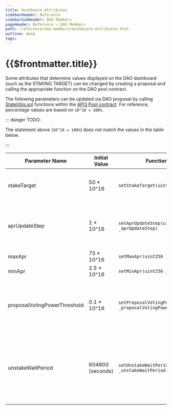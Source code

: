 ```yaml
---
title: Dashboard Attributes
sidebarHeader: Reference
sidebarSubHeader: DAO Members
pageHeader: Reference → DAO Members
path: /reference/dao-members/dashboard-attributes.html
outline: deep
tags:
---
```


<PageHeader/>

<SearchHighlight/>

# {{$frontmatter.title}}

Some attributes that determine values displayed on the DAO dashboard (such as
the STAKING TARGET) can be changed by creating a proposal and calling the
appropriate function on the DAO pool contract.

The following parameters can be updated via DAO proposal by calling
[StateUtils.sol](https://github.com/api3dao/api3-dao/tree/main/packages/pool/contracts)<ExternalLinkImage/>
functions within the [API3 Pool contract](pool.md). For reference, percentage
values are based on `10^18 = 100%`.

::: danger TODO:

The statement above (`10^18 = 100%`) does not match the values in the table
below.

:::

| Parameter Name               | Initial Value    | Function Signature                                                       | Description                                                                                      |
| ---------------------------- | ---------------- | ------------------------------------------------------------------------ | ------------------------------------------------------------------------------------------------ |
| stakeTarget                  | 50 \* 10^16      | `setStakeTarget(uint256 _stakeTarget)`                                   | Percentage of all tokens targeted to be staked                                                   |
| aprUpdateStep                | 1 \* 10^16       | `setAprUpdateStep(uint256 _aprUpdateStep)`                               | Percentage reward APR will be increased or decreased by                                          |
| maxApr                       | 75 \* 10^16      | `setMaxApr(uint256 _maxApr)`                                             | Maximum reward APR                                                                               |
| minApr                       | 2.5 \* 10^16     | `setMinApr(uint256 _minApr)`                                             | Minimum reward APR                                                                               |
| proposalVotingPowerThreshold | 0.1 \* 10^16     | `setProposalVotingPowerThreshold(uint256 _proposalVotingPowerThreshold)` | Percentage of all shares that must be held to create a new proposal                              |
| unstakeWaitPeriod            | 604800 (seconds) | `setUnstakeWaitPeriod(uint256 _unstakeWaitPeriod)`                       | Length of time a member must wait after scheduling unstake before unstaking tokens from the pool |
